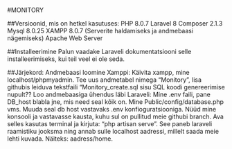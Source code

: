 #MONITORY

##Versioonid, mis on hetkel kasutuses:
PHP 8.0.7
Laravel 8
Composer 2.1.3
Mysql  8.0.25
XAMPP 8.0.7 (Serverite haldamiseks ja andmebaasi nägemiseks)
Apache Web Server

##Installeerimine
Palun vaadake Laraveli dokumentatsiooni selle installeerimiseks, kui teil veel ei ole seda.

##Järjekord: 
Andmebaasi loomine Xamppi: Käivita xampp, mine localhost/phpmyadmin. Tee uus andmetabel nimega “Monitory”, lisa githubis leiduva tekstfaili “Monitory_create.sql sisu SQL koodi genereerimise nupult??
Loo andmebaasiga ühendus läbi Laraveli: Mine .env faili, pane DB_host blabla jne, mis need seal kõik on.
Mine Public/config/database.php vms. Muuda seal db host vastavaks .env konfioguratsiooniga.
Nüüd mine konsooli ja vastavasse kausta, kuhu sul on pullitud meie githubi branch. Ava selles kasutas terminal ja kirjuta: “php artisan serve”. See paneb laraveli raamistiku jooksma ning annab sulle localhost aadressi, millelt saada meie lehti kuvada. Näiteks: aadress/home.
